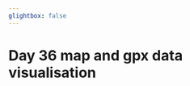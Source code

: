 ```yaml
---
glightbox: false
---
```


# Day 36 map and gpx data visualisation

<style> #map { width: auto; height: 400px; margin: 0;} </style>

<div id="map"></div>

<script> 
var mygpxurl = "/f3/en/assets/gpx/GPX36.gpx";
</script>

<script src="/f3/en/javascripts/mygpx.js"> </script>
